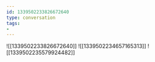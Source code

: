 ```yaml
---
id: 1339502233826672640
type: conversation
tags:
- 
---
```

![[1339502233826672640]]
![[1339502234657165313]]
![[1339502235579924482]]

